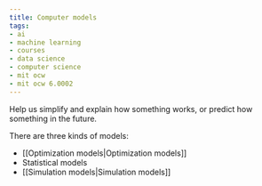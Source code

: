 ```yaml
---
title: Computer models
tags:
- ai
- machine learning
- courses
- data science
- computer science
- mit ocw
- mit ocw 6.0002
---
```


Help us simplify and explain how something works, or predict how something in the future.

There are three kinds of models:

- [[Optimization models|Optimization models]]
- Statistical models
- [[Simulation models|Simulation models]]